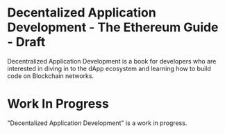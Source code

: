 #  Decentalized Application Development - The Ethereum Guide - Draft

Decentralized Application Development is a book for developers who are interested in diving in to the dApp ecosystem and learning how to build code on Blockchain networks.

# Work In Progress

"Decentalized Application Development" is a work in progress.
